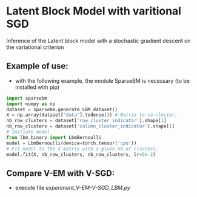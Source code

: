 # Latent Block Model with varitional SGD

Inference of the Latent block model with a stochastic gradient descent on the variational criterion

## Example of use:
- with the following example, the module SparseBM is necessary (to be installed with pip)
```python
import sparsebm
import numpy as np
dataset = sparsebm.generate_LBM_dataset()
X = np.array(dataset["data"].todense()) # Matrix to co-cluster.
nb_row_clusters = dataset['row_cluster_indicator'].shape[1]
nb_row_clusters = dataset['column_cluster_indicator'].shape[1]
# Initiate model
from lbm_binary import LbmBernoulli
model = LbmBernoulli(device=torch.tensor('cpu'))
# Fit model to the X matrix with a given nb of clusters.
model.fit(X, nb_row_clusters, nb_row_clusters, lr=5e-2)
```


## Compare V-EM with V-SGD:
- execute file *experiment_V-EM-V-SGD_LBM.py*
